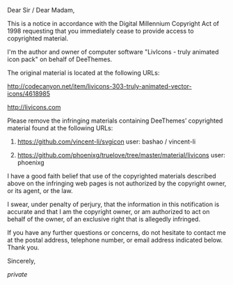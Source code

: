 Dear Sir / Dear Madam,

This is a notice in accordance with the Digital Millennium Copyright Act 
of 1998 requesting that you immediately cease to provide access to 
copyrighted material.

I'm the author and owner of computer software "LivIcons - truly animated 
icon pack" on behalf of DeeThemes.

The original material is located at the following URLs:

http://codecanyon.net/item/livicons-303-truly-animated-vector-icons/4618985

http://livicons.com

Please remove the infringing materials containing DeeThemes’ copyrighted 
material found at the following URLs:

1) https://github.com/vincent-li/svgicon
user: bashao / vincent-li

2) https://github.com/phoenixg/truelove/tree/master/material/livicons
user: phoenixg

I have a good faith belief that use of the copyrighted materials 
described above on the infringing web pages is not authorized by the 
copyright owner, or its agent, or the law.

I swear, under penalty of perjury, that the information in this 
notification is accurate and that I am the copyright owner, or am 
authorized to act on behalf of the owner, of an exclusive right that is 
allegedly infringed.

If you have any further questions or concerns, do not hesitate to 
contact me at the postal address, telephone number, or email address 
indicated below. Thank you.

Sincerely,

*private*